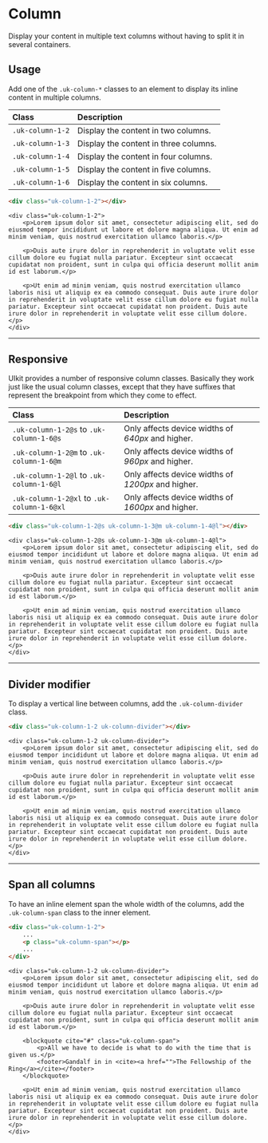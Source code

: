 # Column

<p class="uk-text-lead">Display your content in multiple text columns without having to split it in several containers.</p>

## Usage

Add one of the `.uk-column-*` classes to an element to display its inline content in multiple columns.

| Class            | Description                           |
|:-----------------|:--------------------------------------|
| `.uk-column-1-2` | Display the content in two columns.   |
| `.uk-column-1-3` | Display the content in three columns. |
| `.uk-column-1-4` | Display the content in four columns.  |
| `.uk-column-1-5` | Display the content in five columns.  |
| `.uk-column-1-6` | Display the content in six columns.   |

```html
<div class="uk-column-1-2"></div>
```

```example
<div class="uk-column-1-2">
    <p>Lorem ipsum dolor sit amet, consectetur adipiscing elit, sed do eiusmod tempor incididunt ut labore et dolore magna aliqua. Ut enim ad minim veniam, quis nostrud exercitation ullamco laboris.</p>

    <p>Duis aute irure dolor in reprehenderit in voluptate velit esse cillum dolore eu fugiat nulla pariatur. Excepteur sint occaecat cupidatat non proident, sunt in culpa qui officia deserunt mollit anim id est laborum.</p>

    <p>Ut enim ad minim veniam, quis nostrud exercitation ullamco laboris nisi ut aliquip ex ea commodo consequat. Duis aute irure dolor in reprehenderit in voluptate velit esse cillum dolore eu fugiat nulla pariatur. Excepteur sint occaecat cupidatat non proident. Duis aute irure dolor in reprehenderit in voluptate velit esse cillum dolore.</p>
</div>
```

***

## Responsive

UIkit provides a number of responsive column classes. Basically they work just like the usual column classes, except that they have suffixes that represent the breakpoint from which they come to effect.

| Class                                      | Description                                        |
|:-------------------------------------------|:---------------------------------------------------|
| `.uk-column-1-2@s` to `.uk-column-1-6@s`   | Only affects device widths of _640px_ and higher.  |
| `.uk-column-1-2@m` to `.uk-column-1-6@m`   | Only affects device widths of _960px_ and higher.  |
| `.uk-column-1-2@l` to `.uk-column-1-6@l`   | Only affects device widths of _1200px_ and higher. |
| `.uk-column-1-2@xl` to `.uk-column-1-6@xl` | Only affects device widths of _1600px_ and higher. |

```html
<div class="uk-column-1-2@s uk-column-1-3@m uk-column-1-4@l"></div>
```

```example
<div class="uk-column-1-2@s uk-column-1-3@m uk-column-1-4@l">
    <p>Lorem ipsum dolor sit amet, consectetur adipiscing elit, sed do eiusmod tempor incididunt ut labore et dolore magna aliqua. Ut enim ad minim veniam, quis nostrud exercitation ullamco laboris.</p>

    <p>Duis aute irure dolor in reprehenderit in voluptate velit esse cillum dolore eu fugiat nulla pariatur. Excepteur sint occaecat cupidatat non proident, sunt in culpa qui officia deserunt mollit anim id est laborum.</p>

    <p>Ut enim ad minim veniam, quis nostrud exercitation ullamco laboris nisi ut aliquip ex ea commodo consequat. Duis aute irure dolor in reprehenderit in voluptate velit esse cillum dolore eu fugiat nulla pariatur. Excepteur sint occaecat cupidatat non proident. Duis aute irure dolor in reprehenderit in voluptate velit esse cillum dolore.</p>
</div>
```

***

## Divider modifier

To display a vertical line between columns, add the `.uk-column-divider` class.

```html
<div class="uk-column-1-2 uk-column-divider"></div>
```

```example
<div class="uk-column-1-2 uk-column-divider">
    <p>Lorem ipsum dolor sit amet, consectetur adipiscing elit, sed do eiusmod tempor incididunt ut labore et dolore magna aliqua. Ut enim ad minim veniam, quis nostrud exercitation ullamco laboris.</p>

    <p>Duis aute irure dolor in reprehenderit in voluptate velit esse cillum dolore eu fugiat nulla pariatur. Excepteur sint occaecat cupidatat non proident, sunt in culpa qui officia deserunt mollit anim id est laborum.</p>

    <p>Ut enim ad minim veniam, quis nostrud exercitation ullamco laboris nisi ut aliquip ex ea commodo consequat. Duis aute irure dolor in reprehenderit in voluptate velit esse cillum dolore eu fugiat nulla pariatur. Excepteur sint occaecat cupidatat non proident. Duis aute irure dolor in reprehenderit in voluptate velit esse cillum dolore.</p>
</div>
```

***

## Span all columns

To have an inline element span the whole width of the columns, add the `.uk-column-span` class to the inner element.

```html
<div class="uk-column-1-2">
    ...
    <p class="uk-column-span"></p>
    ...
</div>
```

```example
<div class="uk-column-1-2 uk-column-divider">
    <p>Lorem ipsum dolor sit amet, consectetur adipiscing elit, sed do eiusmod tempor incididunt ut labore et dolore magna aliqua. Ut enim ad minim veniam, quis nostrud exercitation ullamco laboris.</p>

    <p>Duis aute irure dolor in reprehenderit in voluptate velit esse cillum dolore eu fugiat nulla pariatur. Excepteur sint occaecat cupidatat non proident, sunt in culpa qui officia deserunt mollit anim id est laborum.</p>

    <blockquote cite="#" class="uk-column-span">
        <p>All we have to decide is what to do with the time that is given us.</p>
        <footer>Gandalf in in <cite><a href="">The Fellowship of the Ring</a></cite></footer>
    </blockquote>

    <p>Ut enim ad minim veniam, quis nostrud exercitation ullamco laboris nisi ut aliquip ex ea commodo consequat. Duis aute irure dolor in reprehenderit in voluptate velit esse cillum dolore eu fugiat nulla pariatur. Excepteur sint occaecat cupidatat non proident. Duis aute irure dolor in reprehenderit in voluptate velit esse cillum dolore.</p>
</div>
```
